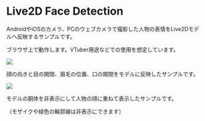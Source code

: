 ﻿# Live2D Face Detection

AndroidやiOSのカメラ、PCのウェブカメラで撮影した人物の表情をLive2Dモデルへ反映するサンプルです。

ブラウザ上で動作します。VTuber用途などでの使用を想定しています。

<img src="https://raw.githubusercontent.com/t-takasaka/live2d-clmtrackr/master/demo.gif">

顔の向きと目の開閉、眉毛の位置、口の開閉をモデルに反映したサンプルです。

<img src="https://raw.githubusercontent.com/t-takasaka/live2d-clmtrackr/master/demo2.gif">

モデルの胴体を非表示にして人物の顔に重ねて表示したサンプルです。

（モザイクや緑色の輪郭線は非表示にできます）




